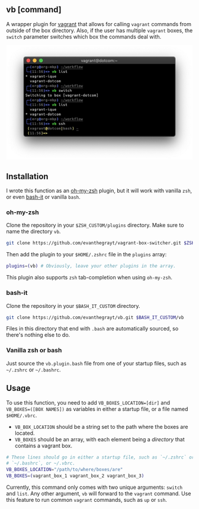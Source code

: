 ## vb [command]
A wrapper plugin for [vagrant](https://www.vagrantup.com/) that  allows for
calling `vagrant` commands from outside of the box directory. Also, if the user
has multiple `vagrant` boxes, the `switch` parameter switches which box the
commands deal with.

![](images/example.jpg)

## Installation
I wrote this function as an
[oh-my-zsh](https://github.com/robbyrussell/oh-my-zsh) plugin, but it will work
with vanilla `zsh`, or even [bash-it](https://github.com/Bash-it/bash-it)
or vanilla `bash`.

### oh-my-zsh
Clone the repository in your `$ZSH_CUSTOM/plugins` directory. Make sure to name
the directory `vb`.
```sh
git clone https://github.com/evanthegrayt/vagrant-box-switcher.git $ZSH_CUSTOM/plugins/vb
```
Then add the plugin to your `$HOME/.zshrc` file in the `plugins` array:
```sh
plugins=(vb) # Obviously, leave your other plugins in the array.
```

This plugin also supports `zsh` tab-completion when using `oh-my-zsh`.

### bash-it
Clone the repository in your `$BASH_IT_CUSTOM` directory.
```sh
git clone https://github.com/evanthegrayt/vb.git $BASH_IT_CUSTOM/vb
```
Files in this directory that end with `.bash` are automatically sourced, so
there's nothing else to do.

### Vanilla zsh or bash
Just source the `vb.plugin.bash` file from one of your startup files, such as
`~/.zshrc` or `~/.bashrc`.

## Usage
To use this function, you need to add `VB_BOXES_LOCATION=[dir]` and
`VB_BOXES=([BOX NAMES])` as variables in either a startup file, or a file named
`$HOME/.vbrc`.

- `VB_BOX_LOCATION` should be a string set to the path where the boxes are
located.
- `VB_BOXES` should be an array, with each element being a *directory*
that contains a vagrant box.

```sh
# These lines should go in either a startup file, such as `~/.zshrc` or
# `~/.bashrc`, or ~/.vbrc.
VB_BOXES_LOCATION="/path/to/where/boxes/are"
VB_BOXES=(vagrant_box_1 vagrant_box_2 vagrant_box_3)
```

Currently, this command only comes with two unique arguments: `switch` and
`list`. Any other argument, `vb` will forward to the `vagrant` command. Use this
feature to run common `vagrant` commands, such as `up` or `ssh`.

